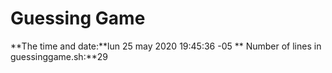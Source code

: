 # Guessing Game

**The time and date:**lun 25 may 2020 19:45:36 -05
**
Number of lines in guessinggame.sh:**29
